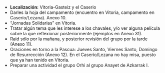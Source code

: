 [nombre]: <> (Campa de Semana Santa)
[sidebar]: <> (Campa Semana Santa)
[icon]: <> (fa-cross)
[exit]: <> (exit)

- **Localización:** Vitoria-Gasteiz y el Caserio
- Darles la hoja del campamento (encuentro en Vitoria, campamento en Caserío/Lezana). Anexo 10.
- “Jornadas Solidarias” en Vitoria.
- Tratar algún tema que les interese a los chavales, y/o ver alguna película sobre la que reflexionar posteriormente (ejemplos en Anexo 31). 
- Raid sólo por la mañana, y posterior revisión del grupo por la tarde (Anexo 11).
- Oraciones en torno a la Pascua: Jueves Santo, Viernes Santo, Domingo de Resurrección (Anexo 12). En el Caserío/Lezana no hay misa, puesto que ya han tenido en Vitoria. 
- Preparar una actividad el grupo Orhi al grupo Anayet de Azkarrak I.
